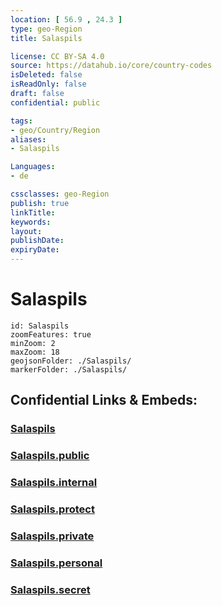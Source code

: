 ```yaml
---
location: [ 56.9 , 24.3 ] 
type: geo-Region
title: Salaspils

license: CC BY-SA 4.0
source: https://datahub.io/core/country-codes
isDeleted: false
isReadOnly: false
draft: false
confidential: public

tags:
- geo/Country/Region
aliases:
- Salaspils

Languages:
- de

cssclasses: geo-Region
publish: true
linkTitle: 
keywords: 
layout: 
publishDate: 
expiryDate: 
---
```


# Salaspils

```leaflet
id: Salaspils
zoomFeatures: true 
minZoom: 2 
maxZoom: 18
geojsonFolder: ./Salaspils/
markerFolder: ./Salaspils/
```


## Confidential Links & Embeds: 

### [Salaspils](/_Standards/Earth/Continent/Europe/Europe~North/Latvia/Counties/Salaspils.md) 

### [Salaspils.public](/_public/Earth/Continent/Europe/Europe~North/Latvia/Counties/Salaspils.public.md) 

### [Salaspils.internal](/_internal/Earth/Continent/Europe/Europe~North/Latvia/Counties/Salaspils.internal.md) 

### [Salaspils.protect](/_protect/Earth/Continent/Europe/Europe~North/Latvia/Counties/Salaspils.protect.md) 

### [Salaspils.private](/_private/Earth/Continent/Europe/Europe~North/Latvia/Counties/Salaspils.private.md) 

### [Salaspils.personal](/_personal/Earth/Continent/Europe/Europe~North/Latvia/Counties/Salaspils.personal.md) 

### [Salaspils.secret](/_secret/Earth/Continent/Europe/Europe~North/Latvia/Counties/Salaspils.secret.md)

